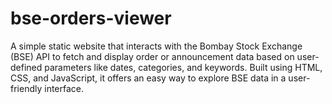 # bse-orders-viewer
A simple static website that interacts with the Bombay Stock Exchange (BSE) API to fetch and display order or announcement data based on user-defined parameters like dates, categories, and keywords. Built using HTML, CSS, and JavaScript, it offers an easy way to explore BSE data in a user-friendly interface.
